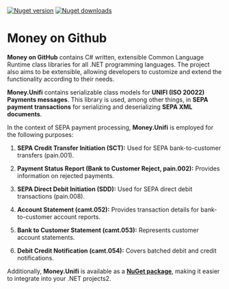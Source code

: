 [![Nuget version](https://img.shields.io/nuget/v/Money.Unifi)](https://www.nuget.org/packages/Money.Unify/)
[![Nuget downloads](https://img.shields.io/nuget/dt/Money.Unifi)](https://www.nuget.org/packages/Money.Unifi/)
# Money on Github

**Money on GitHub** contains C# written, extensible Common Language Runtime class libraries for all .NET programming languages. The project also aims to be extensible, allowing developers to customize and extend the functionality according to their needs.

**Money.Unifi** contains serializable class models for **UNIFI (ISO 20022) Payments messages**. This library is used, among other things, in **SEPA payment transactions** for serializing and deserializing **SEPA XML documents**.

In the context of SEPA payment processing, **Money.Unifi** is employed for the following purposes:

1. **SEPA Credit Transfer Initiation (SCT):** Used for SEPA bank-to-customer transfers (pain.001).

2. **Payment Status Report (Bank to Customer Reject, pain.002):** Provides information on rejected payments.

3. **SEPA Direct Debit Initiation (SDD):** Used for SEPA direct debit transactions (pain.008).

4. **Account Statement (camt.052):** Provides transaction details for bank-to-customer account reports.

5. **Bank to Customer Statement (camt.053):** Represents customer account statements.

6. **Debit Credit Notification (camt.054):** Covers batched debit and credit notifications.

Additionally, **Money.Unifi** is available as a [**NuGet package**](https://www.nuget.org/packages/Money.Unifi/), making it easier to integrate into your .NET projects2.